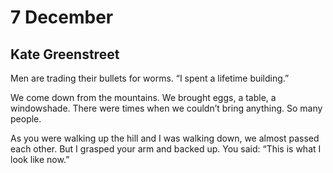 # 7 December
## Kate Greenstreet
Men are trading their bullets for worms.
“I spent a lifetime building.”

We come down from the mountains. We brought eggs, a table, a windowshade.
There were times when we couldn’t bring anything. So many people.

As you were walking up the hill and I was walking down, we almost passed each
other. But I grasped your arm and backed up. You said: “This is what I look
like now.”
﻿